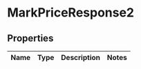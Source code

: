 

# MarkPriceResponse2


## Properties

| Name | Type | Description | Notes |
|------------ | ------------- | ------------- | -------------|



